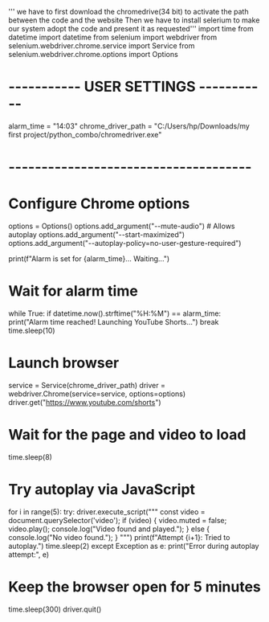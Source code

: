 ''' we have to first download the chromedrive(34 bit) to activate the path between the code and the website
Then we have to install selerium to make our system adopt the code and present it as requested''' 
import time
from datetime import datetime
from selenium import webdriver
from selenium.webdriver.chrome.service import Service
from selenium.webdriver.chrome.options import Options

# ----------- USER SETTINGS -----------
alarm_time = "14:03"
chrome_driver_path = "C:/Users/hp/Downloads/my first project/python_combo/chromedriver.exe"
# -------------------------------------

# Configure Chrome options
options = Options()
options.add_argument("--mute-audio")  # Allows autoplay
options.add_argument("--start-maximized")
options.add_argument("--autoplay-policy=no-user-gesture-required")

print(f"Alarm is set for {alarm_time}... Waiting...")

# Wait for alarm time
while True:
    if datetime.now().strftime("%H:%M") == alarm_time:
        print("Alarm time reached! Launching YouTube Shorts...")
        break
    time.sleep(10)

# Launch browser
service = Service(chrome_driver_path)
driver = webdriver.Chrome(service=service, options=options)
driver.get("https://www.youtube.com/shorts")

# Wait for the page and video to load
time.sleep(8)

# Try autoplay via JavaScript
for i in range(5):
    try:
        driver.execute_script("""
            const video = document.querySelector('video');
            if (video) {
                video.muted = false;
                video.play();
                console.log("Video found and played.");
            } else {
                console.log("No video found.");
            }
        """)
        print(f"Attempt {i+1}: Tried to autoplay.")
        time.sleep(2)
    except Exception as e:
        print("Error during autoplay attempt:", e)

# Keep the browser open for 5 minutes
time.sleep(300)
driver.quit()
